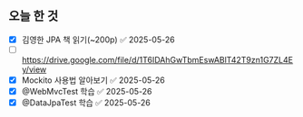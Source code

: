 ## 오늘 한 것
- [x] 김영한 JPA 책 읽기(~200p) ✅ 2025-05-26
- [ ] https://drive.google.com/file/d/1T6IDAhGwTbmEswABlT42T9zn1G7ZL4Ey/view
- [x] Mockito 사용법 알아보기 ✅ 2025-05-26
- [x] @WebMvcTest 학습 ✅ 2025-05-26
- [x] @DataJpaTest 학습 ✅ 2025-05-26